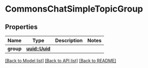 # CommonsChatSimpleTopicGroup

## Properties

Name | Type | Description | Notes
------------ | ------------- | ------------- | -------------
**group** | [**uuid::Uuid**](uuid::Uuid.md) |  | 

[[Back to Model list]](../README.md#documentation-for-models) [[Back to API list]](../README.md#documentation-for-api-endpoints) [[Back to README]](../README.md)


